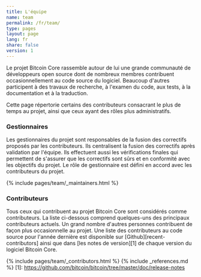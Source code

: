 ```yaml
---
title: L'équipe
name: team
permalink: /fr/team/
type: pages
layout: page
lang: fr
share: false
version: 1
---
```

Le projet Bitcoin Core rassemble autour de lui une grande communauté de développeurs open source dont de nombreux membres contribuent occasionnellement au code source du logiciel.
Beaucoup d'autres participent à des travaux de recherche, à l'examen du code, aux tests, à la documentation et à la traduction.

Cette page répertorie certains des contributeurs consacrant le plus de temps au projet, ainsi que ceux ayant des rôles plus administratifs.

### Gestionnaires
      
Les gestionnaires du projet sont responsables de la fusion des correctifs proposés par les contributeurs.  Ils centralisent la fusion des correctifs après validation par l'équipe.  Ils effectuent aussi les vérifications finales qui permettent de s'assurer que les correctifs sont sûrs et en conformité avec les objectifs du projet.  Le rôle de gestionnaire est défini en accord avec les contributeurs du projet.  

{% include pages/team/_maintainers.html %}

### Contributeurs

Tous ceux qui contribuent au projet Bitcoin Core sont considérés comme contributeurs.  La liste ci-dessous comprend quelques-uns des principaux contributeurs actuels.  Un grand nombre d'autres personnes contribuent de façon plus occasionnelle au projet.  Une liste des contributeurs au code source pour l'année dernière est disponible sur [Github][recent-contributors] ainsi que dans [les notes de version][1] de chaque version du logiciel Bitcoin Core.

{% include pages/team/_contributors.html %}
{% include _references.md %}
[1]: https://github.com/bitcoin/bitcoin/tree/master/doc/release-notes
